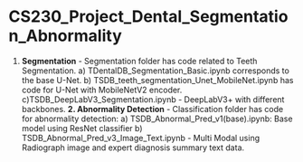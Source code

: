 # CS230_Project_Dental_Segmentation_Abnormality

1. **Segmentation** - Segmentation folder has code related to Teeth Segmentation.
   a) TDentalDB_Segmentation_Basic.ipynb corresponds to the base U-Net.
   b) TSDB_teeth_segmentation_Unet_MobileNet.ipynb has code for U-Net with MobileNetV2 encoder.
   c)TSDB_DeepLabV3_Segmentation.ipynb - DeepLabV3+ with different backbones.
**2. Abnormality Detection**  - Classification folder has code for abnormality detection:
   a) TSDB_Abnormal_Pred_v1(base).ipynb: Base model using ResNet classifier
   b) TSDB_Abnormal_Pred_v3_Image_Text.ipynb - Multi Modal using Radiograph image and expert diagnosis summary text data.
   
